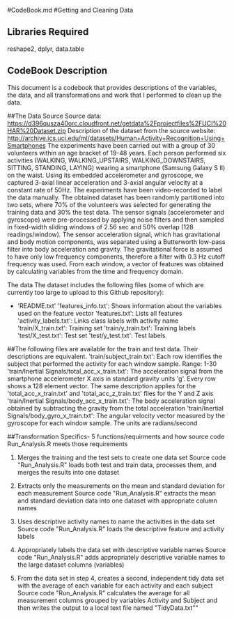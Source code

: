 #CodeBook.md
#Getting and Cleaning Data

## Libraries Required
reshape2, dplyr, data.table

## CodeBook Description
This document is a codebook that provides descriptions of the variables, the data, and all transformations and work that I performed to clean up the data.

##The Data Source
Source data: https://d396qusza40orc.cloudfront.net/getdata%2Fprojectfiles%2FUCI%20HAR%20Dataset.zip
Description of the dataset from the source website: http://archive.ics.uci.edu/ml/datasets/Human+Activity+Recognition+Using+Smartphones
The experiments have been carried out with a group of 30 volunteers within an age bracket of 19-48 years. Each person performed six activities (WALKING, WALKING_UPSTAIRS, WALKING_DOWNSTAIRS, SITTING, STANDING, LAYING) wearing a smartphone (Samsung Galaxy S II) on the waist. Using its embedded accelerometer and gyroscope, we captured 3-axial linear acceleration and 3-axial angular velocity at a constant rate of 50Hz. The experiments have been video-recorded to label the data manually. The obtained dataset has been randomly partitioned into two sets, where 70% of the volunteers was selected for generating the training data and 30% the test data.
The sensor signals (accelerometer and gyroscope) were pre-processed by applying noise filters and then sampled in fixed-width sliding windows of 2.56 sec and 50% overlap (128 readings/window). The sensor acceleration signal, which has gravitational and body motion components, was separated using a Butterworth low-pass filter into body acceleration and gravity. The gravitational force is assumed to have only low frequency components, therefore a filter with 0.3 Hz cutoff frequency was used. From each window, a vector of features was obtained by calculating variables from the time and frequency domain.

The data
The dataset includes the following files (some of which are currently too large to upload to this Github repository):
- 'README.txt'
'features_info.txt': Shows information about the variables used on the feature vector
'features.txt': Lists all features
'activity_labels.txt': Links class labels with activity name
'train/X_train.txt': Training set
'train/y_train.txt': Training labels
'test/X_test.txt': Test set
'test/y_test.txt': Test labels

##The following files are available for the train and test data. Their descriptions are equivalent.
'train/subject_train.txt': Each row identifies the subject that performed the activity for each window sample. Range: 1-30
'train/Inertial Signals/total_acc_x_train.txt': The acceleration signal from the smartphone accelerometer X axis in standard gravity units 'g'. Every row shows a 128 element vector. The same description applies for the 'total_acc_x_train.txt' and 'total_acc_z_train.txt' files for the Y and Z axis
'train/Inertial Signals/body_acc_x_train.txt': The body acceleration signal obtained by subtracting the gravity from the total acceleration
'train/Inertial Signals/body_gyro_x_train.txt': The angular velocity vector measured by the gyroscope for each window sample. The units are radians/second

##Transformation Specifics- 5 functions/requirments and how source code Run_Analysis.R meets those requirements 
1. Merges the training and the test sets to create one data set
Source code "Run_Analysis.R" loads both test and train data, processes them, and merges the results into one dataset

2. Extracts only the measurements on the mean and standard deviation for each measurement
Source code "Run_Analysis.R" extracts the mean and standard deviation data into one dataset with appropriate column names

3. Uses descriptive activity names to name the activities in the data set
Source code "Run_Analysis.R" loads the descriptive feature and activity labels

4. Appropriately labels the data set with descriptive variable names
Source code "Run_Analysis.R" adds appropriately descriptive variable names to the large dataset columns (variables)

5. From the data set in step 4, creates a second, independent tidy data set with the average of each variable for each activity and each subject
Source code "Run_Analysis.R" calculates the average for all measurement columns grouped by variables Activity and Subject and then writes the output to a local text file named "TidyData.txt""
